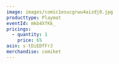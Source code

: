 ```yaml
---
image: images/comic1esucgrwu4aizdj0.jpg
producttype: Playmat
eventId: mkb4XfKk_
pricings:
  - quantity: 1
    price: 65
asin: s-tDiEDfFrJ
merchandise: comiket
---
```

